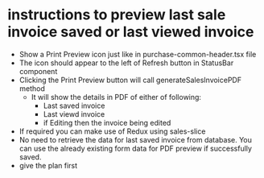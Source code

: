 # instructions to preview last sale invoice saved or last viewed invoice
- Show a Print Preview icon just like in purchase-common-header.tsx file
- The icon should appear to the left of Refresh button in StatusBar component
- Clicking the Print Preview button will call generateSalesInvoicePDF method
    - It will show the details in PDF of either of following:
        - Last saved invoice
        - Last viewd invoice
        - if Editing then the invoice being edited
- If required you can make use of Redux using sales-slice
- No need to retrieve the data for last saved invoice from database. You can use the already existing form data for PDF preview if successfully saved.
- give the plan first